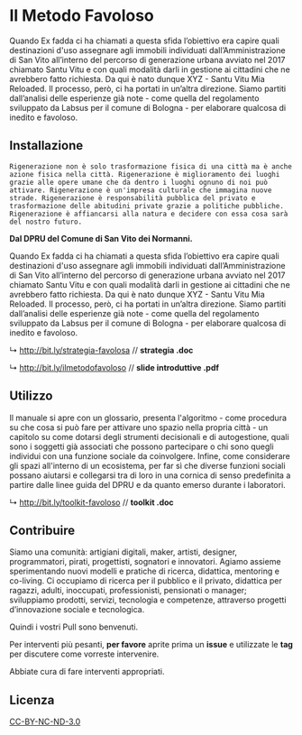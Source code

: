 # Il Metodo Favoloso

Quando Ex fadda ci ha chiamati a questa sfida l’obiettivo era capire quali destinazioni d'uso assegnare agli immobili individuati dall’Amministrazione di San Vito all’interno del percorso di generazione urbana avviato nel 2017 chiamato Santu Vitu e con quali modalità darli in gestione ai cittadini che ne avrebbero fatto richiesta. Da qui è nato dunque XYZ - Santu Vitu Mia Reloaded. Il processo, però, ci ha portati in un’altra direzione. Siamo partiti dall’analisi delle esperienze già note - come quella del regolamento sviluppato da Labsus per il comune di Bologna - per elaborare qualcosa di inedito e favoloso.


## Installazione

```Rigenerazione non è solo trasformazione fisica di una città ma è anche azione fisica nella città. Rigenerazione è miglioramento dei luoghi grazie alle opere umane che da dentro i luoghi ognuno di noi può attivare. Rigenerazione è un'impresa culturale che immagina nuove strade. Rigenerazione è responsabilità pubblica del privato e trasformazione delle abitudini private grazie a politiche pubbliche. Rigenerazione è affiancarsi alla natura e decidere con essa cosa sarà del nostro futuro. ```

**Dal DPRU del Comune di San Vito dei Normanni.**

Quando Ex fadda ci ha chiamati a questa sfida l’obiettivo era capire quali destinazioni d'uso assegnare agli immobili individuati dall’Amministrazione di San Vito all’interno del percorso di generazione urbana avviato nel 2017 chiamato Santu Vitu e con quali modalità darli in gestione ai cittadini che ne avrebbero fatto richiesta. Da qui è nato dunque XYZ - Santu Vitu Mia Reloaded. Il processo, però, ci ha portati in un’altra direzione. Siamo partiti dall’analisi delle esperienze già note - come quella del regolamento sviluppato da Labsus per il comune di Bologna - per elaborare qualcosa di inedito e favoloso.

↳ http://bit.ly/strategia-favolosa // **strategia .doc**

↳ http://bit.ly/ilmetodofavoloso // **slide introduttive .pdf**

## Utilizzo

Il manuale si apre con un glossario, presenta l'algoritmo - come procedura su che cosa si può fare per attivare uno spazio nella propria città - un capitolo su come dotarsi degli strumenti decisionali e di autogestione, quali sono i soggetti già associati che possono partecipare o chi sono quegli individui con una funzione sociale da coinvolgere. Infine, come considerare gli spazi all'interno di un ecosistema, per far sì che diverse funzioni sociali possano aiutarsi e collegarsi tra di loro in una cornica di senso predefinita a partire dalle linee guida del DPRU e da quanto emerso durante i laboratori.

↳ http://bit.ly/toolkit-favoloso // **toolkit .doc**

## Contribuire
Siamo una comunità: artigiani digitali, maker, artisti, designer, programmatori, pirati, progettisti, sognatori e innovatori. Agiamo assieme sperimentando nuovi modelli e pratiche di ricerca, didattica, mentoring e co-living. Ci occupiamo di ricerca per il pubblico e il privato, didattica per ragazzi, adulti, inoccupati, professionisti, pensionati o manager; sviluppiamo prodotti, servizi, tecnologia e competenze, attraverso progetti d’innovazione sociale e tecnologica.

Quindi i vostri Pull sono benvenuti. 

Per interventi più pesanti, **per favore** aprite prima un **issue** e utilizzate le **tag** per discutere come vorreste intervenire.

Abbiate cura di fare interventi appropriati.

## Licenza

[CC-BY-NC-ND-3.0](https://creativecommons.org/licenses/by-nc-nd/3.0/legalcode)

